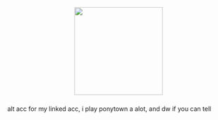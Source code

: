 <div align="center">
  <img height="200" src="https://i.pinimg.com/736x/3a/16/99/3a1699a7f060a3052fcabb8e6667f631.jpg"  />
</div>

###

<p align="left">alt acc for my linked acc, i play ponytown a alot, and dw if you can tell</p>

###
